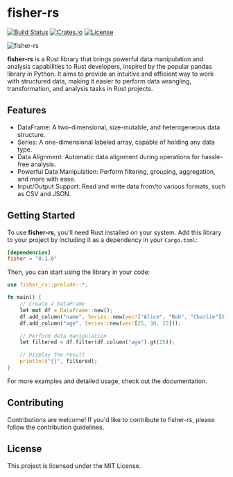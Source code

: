 # fisher-rs

[![Build Status](https://img.shields.io/github/workflow/status/Vilayat-Ali/fisher-rs/Rust%20CI?style=flat-square)](https://github.com/Vilayat-Ali/fisher-rs/actions/workflows/rust.yml)
[![Crates.io](https://img.shields.io/crates/v/fisher-rs.svg?style=flat-square)](https://crates.io/crates/fisher-rs)
[![License](https://img.shields.io/crates/l/fisher-rs.svg?style=flat-square)](LICENSE)

![fisher-rs](path/to/your/logo.png)

**fisher-rs** is a Rust library that brings powerful data manipulation and analysis capabilities to Rust developers, inspired by the popular pandas library in Python. It aims to provide an intuitive and efficient way to work with structured data, making it easier to perform data wrangling, transformation, and analysis tasks in Rust projects.

## Features

- DataFrame: A two-dimensional, size-mutable, and heterogeneous data structure.
- Series: A one-dimensional labeled array, capable of holding any data type.
- Data Alignment: Automatic data alignment during operations for hassle-free analysis.
- Powerful Data Manipulation: Perform filtering, grouping, aggregation, and more with ease.
- Input/Output Support: Read and write data from/to various formats, such as CSV and JSON.

## Getting Started

To use **fisher-rs**, you'll need Rust installed on your system. Add this library to your project by including it as a dependency in your `Cargo.toml`:

```toml
[dependencies]
fisher = "0.1.0"
```

Then, you can start using the library in your code:

```rust
use fisher_rs::prelude::*;

fn main() {
    // Create a DataFrame
    let mut df = DataFrame::new();
    df.add_column("name", Series::new(vec!["Alice", "Bob", "Charlie"]));
    df.add_column("age", Series::new(vec![25, 30, 22]));

    // Perform data manipulation
    let filtered = df.filter(df.column("age").gt(25));

    // Display the result
    println!("{}", filtered);
}
```

For more examples and detailed usage, check out the documentation.

## Contributing

Contributions are welcome! If you'd like to contribute to fisher-rs, please follow the contribution guidelines.

## License

This project is licensed under the MIT License.
